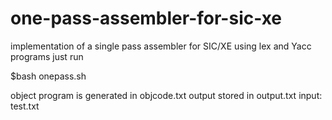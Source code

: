 # one-pass-assembler-for-sic-xe
implementation of a single pass assembler for SIC/XE using lex and Yacc programs
just run 

$bash onepass.sh

object program is generated in objcode.txt
output stored in output.txt
input:  test.txt
